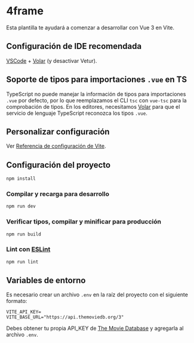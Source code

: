 # 4frame

Esta plantilla te ayudará a comenzar a desarrollar con Vue 3 en Vite.

## Configuración de IDE recomendada

[VSCode](https://code.visualstudio.com/) +
[Volar](https://marketplace.visualstudio.com/items?itemName=Vue.volar) (y
desactivar Vetur).

## Soporte de tipos para importaciones `.vue` en TS

TypeScript no puede manejar la información de tipos para importaciones `.vue`
por defecto, por lo que reemplazamos el CLI `tsc` con `vue-tsc` para la
comprobación de tipos. En los editores, necesitamos
[Volar](https://marketplace.visualstudio.com/items?itemName=Vue.volar) para que
el servicio de lenguaje TypeScript reconozca los tipos `.vue`.

## Personalizar configuración

Ver [Referencia de configuración de Vite](https://vite.dev/config/).

## Configuración del proyecto

```sh
npm install
```

### Compilar y recarga para desarrollo

```sh
npm run dev
```

### Verificar tipos, compilar y minificar para producción

```sh
npm run build
```

### Lint con [ESLint](https://eslint.org/)

```sh
npm run lint
```

## Variables de entorno

Es necesario crear un archivo `.env` en la raíz del proyecto con el siguiente
formato:

```
VITE_API_KEY=
VITE_BASE_URL="https://api.themoviedb.org/3"
```

Debes obtener tu propia API_KEY de
[The Movie Database](https://www.themoviedb.org/) y agregarla al archivo `.env`.

